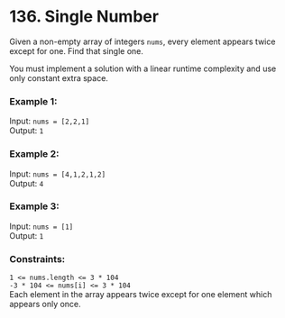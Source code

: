 # 136. Single Number    
  
Given a non-empty array of integers ```nums```, every element appears twice except for one. Find that single one.  
  
You must implement a solution with a linear runtime complexity and use only constant extra space.  
  
   
  
### **Example 1:**  
Input: ```nums = [2,2,1]```  
Output: ```1```  
  
### **Example 2:**  
Input: ```nums = [4,1,2,1,2]```  
Output: ```4```  
  
### **Example 3:**  
Input: ```nums = [1]```  
Output: ```1```  
  
### **Constraints:**  
```1 <= nums.length <= 3 * 104```  
```-3 * 104 <= nums[i] <= 3 * 104```  
Each element in the array appears twice except for one element which appears only once.  